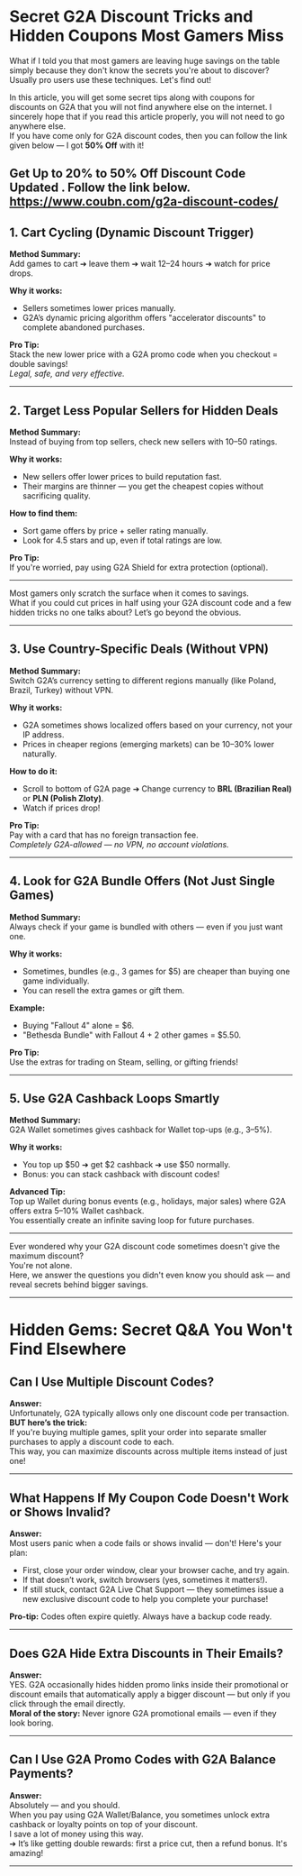 # Secret G2A Discount Tricks and Hidden Coupons Most Gamers Miss

What if I told you that most gamers are leaving huge savings on the table simply because they don't know the secrets you're about to discover? Usually pro users use these techniques. Let's find out!

In this article, you will get some secret tips along with coupons for discounts on G2A that you will not find anywhere else on the internet. I sincerely hope that if you read this article properly, you will not need to go anywhere else.  
If you have come only for G2A discount codes, then you can follow the link given below — I got **50% Off** with it!

**Get Up to 20% to 50% Off Discount Code Updated . Follow the link below.**
https://www.coubn.com/g2a-discount-codes/
---

## 1. Cart Cycling (Dynamic Discount Trigger)

**Method Summary:**  
Add games to cart ➔ leave them ➔ wait 12–24 hours ➔ watch for price drops.

**Why it works:**

- Sellers sometimes lower prices manually.
- G2A’s dynamic pricing algorithm offers "accelerator discounts" to complete abandoned purchases.

**Pro Tip:**  
Stack the new lower price with a G2A promo code when you checkout = double savings!  
*Legal, safe, and very effective.*

---

## 2. Target Less Popular Sellers for Hidden Deals

**Method Summary:**  
Instead of buying from top sellers, check new sellers with 10–50 ratings.

**Why it works:**

- New sellers offer lower prices to build reputation fast.
- Their margins are thinner — you get the cheapest copies without sacrificing quality.

**How to find them:**

- Sort game offers by price + seller rating manually.
- Look for 4.5 stars and up, even if total ratings are low.

**Pro Tip:**  
If you're worried, pay using G2A Shield for extra protection (optional).

---

Most gamers only scratch the surface when it comes to savings.  
What if you could cut prices in half using your G2A discount code and a few hidden tricks no one talks about? Let’s go beyond the obvious.

---

## 3. Use Country-Specific Deals (Without VPN)

**Method Summary:**  
Switch G2A’s currency setting to different regions manually (like Poland, Brazil, Turkey) without VPN.

**Why it works:**

- G2A sometimes shows localized offers based on your currency, not your IP address.
- Prices in cheaper regions (emerging markets) can be 10–30% lower naturally.

**How to do it:**

- Scroll to bottom of G2A page ➔ Change currency to **BRL (Brazilian Real)** or **PLN (Polish Zloty)**.
- Watch if prices drop!

**Pro Tip:**  
Pay with a card that has no foreign transaction fee.  
*Completely G2A-allowed — no VPN, no account violations.*

---

## 4. Look for G2A Bundle Offers (Not Just Single Games)

**Method Summary:**  
Always check if your game is bundled with others — even if you just want one.

**Why it works:**

- Sometimes, bundles (e.g., 3 games for $5) are cheaper than buying one game individually.
- You can resell the extra games or gift them.

**Example:**

- Buying "Fallout 4" alone = $6.
- "Bethesda Bundle" with Fallout 4 + 2 other games = $5.50.

**Pro Tip:**  
Use the extras for trading on Steam, selling, or gifting friends!

---

## 5. Use G2A Cashback Loops Smartly

**Method Summary:**  
G2A Wallet sometimes gives cashback for Wallet top-ups (e.g., 3–5%).

**Why it works:**

- You top up $50 ➔ get $2 cashback ➔ use $50 normally.
- Bonus: you can stack cashback with discount codes!

**Advanced Tip:**  
Top up Wallet during bonus events (e.g., holidays, major sales) where G2A offers extra 5–10% Wallet cashback.  
You essentially create an infinite saving loop for future purchases.

---

Ever wondered why your G2A discount code sometimes doesn't give the maximum discount?  
You're not alone.  
Here, we answer the questions you didn't even know you should ask — and reveal secrets behind bigger savings.

---

# Hidden Gems: Secret Q&A You Won't Find Elsewhere

## Can I Use Multiple Discount Codes?

**Answer:**  
Unfortunately, G2A typically allows only one discount code per transaction.  
**BUT here’s the trick:**  
If you're buying multiple games, split your order into separate smaller purchases to apply a discount code to each.  
This way, you can maximize discounts across multiple items instead of just one!

---

## What Happens If My Coupon Code Doesn't Work or Shows Invalid?

**Answer:**  
Most users panic when a code fails or shows invalid — don't! Here's your plan:

- First, close your order window, clear your browser cache, and try again.
- If that doesn’t work, switch browsers (yes, sometimes it matters!).
- If still stuck, contact G2A Live Chat Support — they sometimes issue a new exclusive discount code to help you complete your purchase!

 **Pro-tip:** Codes often expire quietly. Always have a backup code ready.

---

## Does G2A Hide Extra Discounts in Their Emails?

**Answer:**  
YES. G2A occasionally hides hidden promo links inside their promotional or discount emails that automatically apply a bigger discount — but only if you click through the email directly.  
 **Moral of the story:** Never ignore G2A promotional emails — even if they look boring.

---

## Can I Use G2A Promo Codes with G2A Balance Payments?

**Answer:**  
Absolutely — and you should.  
When you pay using G2A Wallet/Balance, you sometimes unlock extra cashback or loyalty points on top of your discount.  
I save a lot of money using this way.  
➔ It’s like getting double rewards: first a price cut, then a refund bonus. It's amazing!

---
